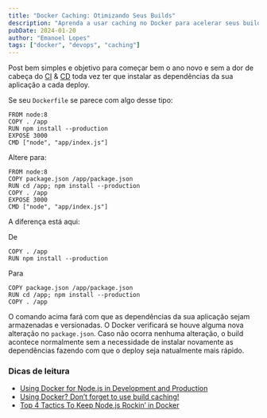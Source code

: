```yaml
---
title: "Docker Caching: Otimizando Seus Builds"
description: "Aprenda a usar caching no Docker para acelerar seus builds em até 70%"
pubDate: 2024-01-20
author: "Emanoel Lopes"
tags: ["docker", "devops", "caching"]
---
```


Post bem simples e objetivo para começar bem o ano novo e sem a dor de cabeça do [CI](https://en.wikipedia.org/wiki/Continuous_integration) & [CD](https://pt.wikipedia.org/wiki/Entrega_cont%C3%ADnua) toda vez ter que instalar as dependências da sua aplicação a cada deploy.

Se seu `Dockerfile` se parece com algo desse tipo:

```docker
FROM node:8
COPY . /app
RUN npm install --production
EXPOSE 3000
CMD ["node", "app/index.js"]
```
Altere para:

```docker
FROM node:8
COPY package.json /app/package.json
RUN cd /app; npm install --production
COPY . /app
EXPOSE 3000
CMD ["node", "app/index.js"]
```

A diferença está aqui:

De

```docker
COPY . /app
RUN npm install --production
```
Para

```docker
COPY package.json /app/package.json
RUN cd /app; npm install --production
COPY . /app
```
O comando acima fará com que as dependências da sua aplicação sejam armazenadas e versionadas. O Docker verificará se houve alguma nova alteração no `package.json`. Caso não ocorra nenhuma alteração, o build acontece normalmente sem a necessidade de instalar novamente as dependências fazendo com que o deploy seja natualmente mais rápido.

### Dicas de leitura
- [Using Docker for Node.js in Development and Production ](https://dev.to/alex_barashkov/using-docker-for-nodejs-in-development-and-production-3cgp)
- [Using Docker? Don’t forget to use build caching!](https://medium.com/@aidobreen/using-docker-dont-forget-to-use-build-caching-6e2b4f43771e)
- [Top 4 Tactics To Keep Node.js Rockin’ in Docker](https://www.docker.com/blog/keep-nodejs-rockin-in-docker/)